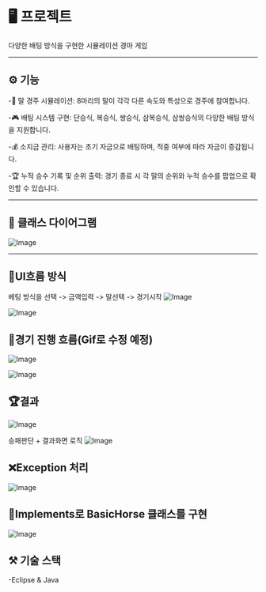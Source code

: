 # 🖥️ 프로젝트
다양한 배팅 방식을 구현한 시뮬레이션 경마 게임

---

## ⚙️ 기능

-🐎 말 경주 시뮬레이션: 8마리의 말이 각각 다른 속도와 특성으로 경주에 참여합니다.

-🎮 배팅 시스템 구현: 단승식, 복승식, 쌍승식, 삼복승식, 삼쌍승식의 다양한 배팅 방식을 지원합니다.

-💰 소지금 관리: 사용자는 초기 자금으로 배팅하며, 적중 여부에 따라 자금이 증감됩니다.

-🏆 누적 승수 기록 및 순위 출력: 경기 종료 시 각 말의 순위와 누적 승수를 팝업으로 확인할 수 있습니다.

---

## 🔧 클래스 다이어그램
![Image](https://github.com/user-attachments/assets/a00de204-bf34-49eb-b74a-4f4e66987999)

---


## 🔄UI흐름 방식
베팅 방식을 선택 -> 금액입력 -> 말선택 -> 경기시작
![Image](https://github.com/user-attachments/assets/b8a24023-c983-4c73-a55c-7385e4b1650e)  

![Image](https://github.com/user-attachments/assets/881d432a-e360-44e6-8934-f654cfd767c0)


## 🐎경기 진행 흐름(Gif로 수정 예정)
![Image](https://github.com/user-attachments/assets/06f15102-3af7-45ae-86a0-5db909aa0761)  

![Image](https://github.com/user-attachments/assets/5e40495e-1152-4236-90ef-616c0d1149bc)  


## 🏆결과  

![Image](https://github.com/user-attachments/assets/bf02f3a7-a166-4bda-8fdb-cb87f56ba576)  

승패판단 + 결과화면 로직
![Image](https://github.com/user-attachments/assets/ff19df7f-9e90-4a2e-95b5-c1e176ee0209)

## ❌Exception 처리  

![Image](https://github.com/user-attachments/assets/56495381-02dd-4735-8724-952839dd101f)

## 🧩Implements로 BasicHorse 클래스를 구현  

![Image](https://github.com/user-attachments/assets/17a06f40-934d-4586-852c-4d4e8cc0f504)

## ⚒️ 기술 스택  

-Eclipse & Java
